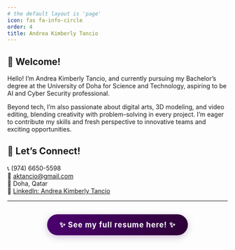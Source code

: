 ```yaml
---
# the default layout is 'page'
icon: fas fa-info-circle
order: 4
title: Andrea Kimberly Tancio
---
```


## 🌸 Welcome!

Hello! I’m Andrea Kimberly Tancio, and currently pursuing my Bachelor’s degree at the University of Doha for Science and Technology, aspiring to be AI and Cyber Security professional. 

Beyond tech, I’m also passionate about digital arts, 3D modeling, and video editing, blending creativity with problem-solving in every project. I’m eager to contribute my skills and fresh perspective to innovative teams and exciting opportunities.

## 🤝 Let’s Connect!

📞 (974) 6650-5598  
📧 [aktancio@gmail.com](mailto:aktancio@gmail.com)  
📍 Doha, Qatar  
🔗 [LinkedIn: Andrea Kimberly Tancio](https://www.linkedin.com/in/yourprofile)  

---

<div style="text-align:center; margin: 30px 0;">
  <a href="../posts/my-resume/" style="
    display: inline-block;
    padding: 14px 28px;
    background: linear-gradient(90deg, #4b006e 0%, #2d0036 100%);
    color: #fff;
    font-size: 1.2em;
    font-weight: bold;
    border-radius: 30px;
    box-shadow: 0 4px 16px rgba(75,0,110,0.25);
    text-decoration: none;
    transition: transform 0.2s, box-shadow 0.2s;
    position: relative;
    letter-spacing: 1px;
  " onmouseover="this.style.transform='scale(1.05)';this.style.boxShadow='0 8px 24px rgba(75,0,110,0.35)';" onmouseout="this.style.transform='scale(1)';this.style.boxShadow='0 4px 16px rgba(75,0,110,0.25)';">
    ✨ See my full resume here! ✨
  </a>
</div>
